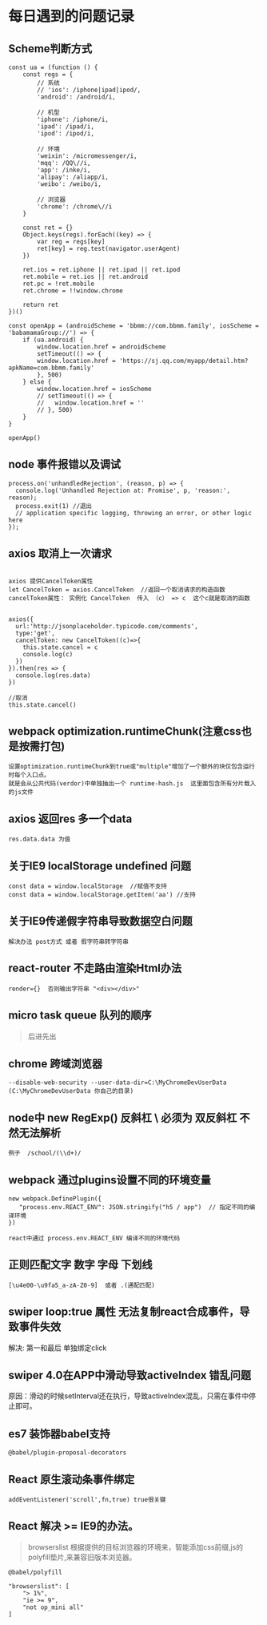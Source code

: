 # 每日遇到的问题记录

## Scheme判断方式

```
const ua = (function () {
    const regs = {
        // 系统
        // 'ios': /iphone|ipad|ipod/,
        'android': /android/i,

        // 机型
        'iphone': /iphone/i,
        'ipad': /ipad/i,
        'ipod': /ipod/i,

        // 环境
        'weixin': /micromessenger/i,
        'mqq': /QQ\//i,
        'app': /inke/i,
        'alipay': /aliapp/i,
        'weibo': /weibo/i,

        // 浏览器
        'chrome': /chrome\//i
    }

    const ret = {}
    Object.keys(regs).forEach((key) => {
        var reg = regs[key]
        ret[key] = reg.test(navigator.userAgent)
    })

    ret.ios = ret.iphone || ret.ipad || ret.ipod
    ret.mobile = ret.ios || ret.android
    ret.pc = !ret.mobile
    ret.chrome = !!window.chrome

    return ret
})()

const openApp = (androidScheme = 'bbmm://com.bbmm.family', iosScheme = 'babamamaGroup://') => {
    if (ua.android) {
        window.location.href = androidScheme
        setTimeout(() => {
        window.location.href = 'https://sj.qq.com/myapp/detail.htm?apkName=com.bbmm.family'
        }, 500)
    } else {
        window.location.href = iosScheme
        // setTimeout(() => {
        //   window.location.href = ''
        // }, 500)
    }
}

openApp()
```

## node 事件报错以及调试

```
process.on('unhandledRejection', (reason, p) => {
  console.log('Unhandled Rejection at: Promise', p, 'reason:', reason);
  process.exit(1) //退出
  // application specific logging, throwing an error, or other logic here
});
```

## axios 取消上一次请求
```

axios 提供CancelToken属性
let CancelToken = axios.CancelToken  //返回一个取消请求的构造函数
cancelToken属性： 实例化 CancelToken  传入 （c） => c  这个c就是取消的函数 


axios({
  url:'http://jsonplaceholder.typicode.com/comments',
  type:'get',
  cancelToken: new CancelToken((c)=>{
    this.state.cancel = c
    console.log(c)
  })
}).then(res => {
  console.log(res.data)
})

//取消
this.state.cancel()
```

## webpack optimization.runtimeChunk(注意css也是按需打包)
```
设置optimization.runtimeChunk到true或"multiple"增加了一个额外的块仅包含运行时每个入口点。
就是会从公共代码(verdor)中单独抽出一个 runtime-hash.js  这里面包含所有分片载入的js文件
```

## axios 返回res 多一个data

```
res.data.data 为值
```

## 关于IE9 localStorage undefined 问题
```
const data = window.localStorage  //赋值不支持
const data = window.localStorage.getItem('aa') //支持

```

## 关于IE9传递假字符串导致数据空白问题
```
解决办法 post方式 或者 假字符串转字符串
```

## react-router 不走路由渲染Html办法
```
render={}  否则输出字符串 "<div></div>"
```

## micro task queue 队列的顺序 
> 后进先出

## chrome 跨域浏览器
```
--disable-web-security --user-data-dir=C:\MyChromeDevUserData  (C:\MyChromeDevUserData 你自己的目录)
```

## node中 new RegExp()  反斜杠 \ 必须为 双反斜杠 不然无法解析

```
例子  /school/(\\d+)/ 
```

## webpack 通过plugins设置不同的环境变量
```
new webpack.DefinePlugin({
   "process.env.REACT_ENV": JSON.stringify("h5 / app")  // 指定不同的编译环境
})

react中通过 process.env.REACT_ENV 编译不同的环境代码

```

## 正则匹配文字 数字 字母 下划线
```
[\u4e00-\u9fa5_a-zA-Z0-9]  或者 .(通配匹配)
```

## swiper loop:true 属性  无法复制react合成事件，导致事件失效
解决: 第一和最后 单独绑定click

## swiper 4.0在APP中滑动导致activeIndex 错乱问题
原因：滑动的时候setInterval还在执行，导致activeIndex混乱，只需在事件中停止即可。

## es7 装饰器babel支持

```
@babel/plugin-proposal-decorators
```

## React 原生滚动条事件绑定

```
addEventListener('scroll',fn,true) true很关键
```

## React 解决 >= IE9的办法。

> browserslist  根据提供的目标浏览器的环境来，智能添加css前缀,js的polyfill垫片,来兼容旧版本浏览器。
```
@babel/polyfill
```
``` 
"browserslist": [
    "> 1%",
    "ie >= 9",
    "not op_mini all"
]
```
